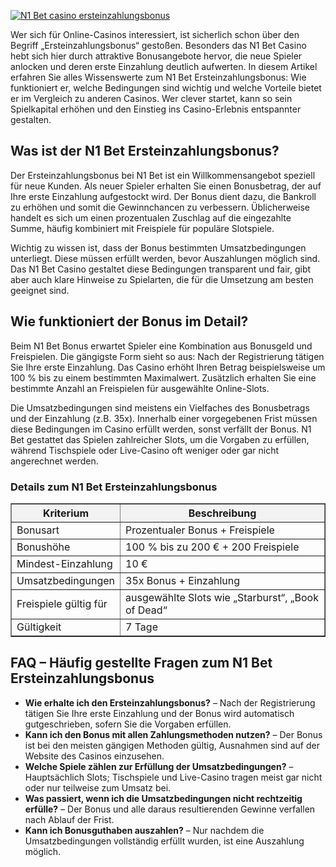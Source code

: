 [![N1 Bet casino ersteinzahlungsbonus](https://123-caf.pages.dev/gitsignup.png)](https://vrmoo.ru/Bt82HjjY)

<div>     <p>Wer sich für Online-Casinos interessiert, ist sicherlich schon über den Begriff „Ersteinzahlungsbonus“ gestoßen. Besonders das N1 Bet Casino hebt sich hier durch attraktive Bonusangebote hervor, die neue Spieler anlocken und deren erste Einzahlung deutlich aufwerten. In diesem Artikel erfahren Sie alles Wissenswerte zum N1 Bet Ersteinzahlungsbonus: Wie funktioniert er, welche Bedingungen sind wichtig und welche Vorteile bietet er im Vergleich zu anderen Casinos. Wer clever startet, kann so sein Spielkapital erhöhen und den Einstieg ins Casino-Erlebnis entspannter gestalten.</p>        <h2>Was ist der N1 Bet Ersteinzahlungsbonus?</h2>     <p>Der Ersteinzahlungsbonus bei N1 Bet ist ein Willkommensangebot speziell für neue Kunden. Als neuer Spieler erhalten Sie einen Bonusbetrag, der auf Ihre erste Einzahlung aufgestockt wird. Der Bonus dient dazu, die Bankroll zu erhöhen und somit die Gewinnchancen zu verbessern. Üblicherweise handelt es sich um einen prozentualen Zuschlag auf die eingezahlte Summe, häufig kombiniert mit Freispiele für populäre Slotspiele.</p>        <p>Wichtig zu wissen ist, dass der Bonus bestimmten Umsatzbedingungen unterliegt. Diese müssen erfüllt werden, bevor Auszahlungen möglich sind. Das N1 Bet Casino gestaltet diese Bedingungen transparent und fair, gibt aber auch klare Hinweise zu Spielarten, die für die Umsetzung am besten geeignet sind.</p>        <h2>Wie funktioniert der Bonus im Detail?</h2>     <p>Beim N1 Bet Bonus erwartet Spieler eine Kombination aus Bonusgeld und Freispielen. Die gängigste Form sieht so aus: Nach der Registrierung tätigen Sie Ihre erste Einzahlung. Das Casino erhöht Ihren Betrag beispielsweise um 100 % bis zu einem bestimmten Maximalwert. Zusätzlich erhalten Sie eine bestimmte Anzahl an Freispielen für ausgewählte Online-Slots.</p>        <p>Die Umsatzbedingungen sind meistens ein Vielfaches des Bonusbetrags und der Einzahlung (z.B. 35x). Innerhalb einer vorgegebenen Frist müssen diese Bedingungen im Casino erfüllt werden, sonst verfällt der Bonus. N1 Bet gestattet das Spielen zahlreicher Slots, um die Vorgaben zu erfüllen, während Tischspiele oder Live-Casino oft weniger oder gar nicht angerechnet werden.</p>        <h3>Details zum N1 Bet Ersteinzahlungsbonus</h3>     <table border="1" cellpadding="5" cellspacing="0" style="border-collapse: collapse; width: 100%;">       <thead>         <tr style="background-color: #f2f2f2;">           <th>Kriterium</th>           <th>Beschreibung</th>         </tr>       </thead>       <tbody>         <tr>           <td>Bonusart</td>           <td>Prozentualer Bonus + Freispiele</td>         </tr>         <tr>           <td>Bonushöhe</td>           <td>100 % bis zu 200 € + 200 Freispiele</td>         </tr>         <tr>           <td>Mindest-Einzahlung</td>           <td>10 €</td>         </tr>         <tr>           <td>Umsatzbedingungen</td>           <td>35x Bonus + Einzahlung</td>         </tr>         <tr>           <td>Freispiele gültig für</td>           <td>ausgewählte Slots wie „Starburst“, „Book of Dead“</td>         </tr>         <tr>           <td>Gültigkeit</td>           <td>7 Tage</td>         </tr>       </tbody>     </table>        <h2>FAQ – Häufig gestellte Fragen zum N1 Bet Ersteinzahlungsbonus</h2>     <ul>       <li><strong>Wie erhalte ich den Ersteinzahlungsbonus?</strong> – Nach der Registrierung tätigen Sie Ihre erste Einzahlung und der Bonus wird automatisch gutgeschrieben, sofern Sie die Vorgaben erfüllen.</li>       <li><strong>Kann ich den Bonus mit allen Zahlungsmethoden nutzen?</strong> – Der Bonus ist bei den meisten gängigen Methoden gültig, Ausnahmen sind auf der Website des Casinos einzusehen.</li>       <li><strong>Welche Spiele zählen zur Erfüllung der Umsatzbedingungen?</strong> – Hauptsächlich Slots; Tischspiele und Live-Casino tragen meist gar nicht oder nur teilweise zum Umsatz bei.</li>       <li><strong>Was passiert, wenn ich die Umsatzbedingungen nicht rechtzeitig erfülle?</strong> – Der Bonus und alle daraus resultierenden Gewinne verfallen nach Ablauf der Frist.</li>       <li><strong>Kann ich Bonusguthaben auszahlen?</strong> – Nur nachdem die Umsatzbedingungen vollständig erfüllt wurden, ist eine Auszahlung möglich.</li>     </ul>   </div>